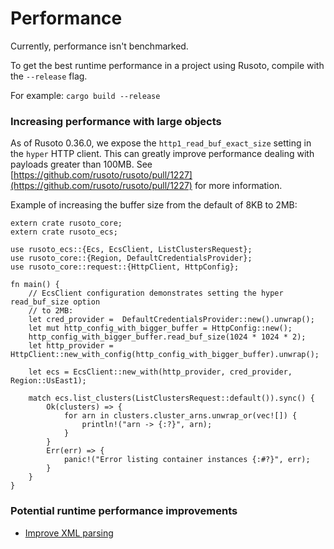 # Performance

Currently, performance isn't benchmarked.

To get the best runtime performance in a project using Rusoto, compile with the `--release` flag.  

For example: `cargo build --release`

### Increasing performance with large objects

As of Rusoto 0.36.0, we expose the `http1_read_buf_exact_size` setting in the `hyper` HTTP client. This can greatly improve performance dealing with payloads greater than 100MB. See [https://github.com/rusoto/rusoto/pull/1227](https://github.com/rusoto/rusoto/pull/1227) for more information.

Example of increasing the buffer size from the default of 8KB to 2MB:

```rust,no_run
extern crate rusoto_core;
extern crate rusoto_ecs;

use rusoto_ecs::{Ecs, EcsClient, ListClustersRequest};
use rusoto_core::{Region, DefaultCredentialsProvider};
use rusoto_core::request::{HttpClient, HttpConfig};

fn main() {
    // EcsClient configuration demonstrates setting the hyper read_buf_size option
    // to 2MB:
    let cred_provider =  DefaultCredentialsProvider::new().unwrap();
    let mut http_config_with_bigger_buffer = HttpConfig::new();
    http_config_with_bigger_buffer.read_buf_size(1024 * 1024 * 2);
    let http_provider = HttpClient::new_with_config(http_config_with_bigger_buffer).unwrap();

    let ecs = EcsClient::new_with(http_provider, cred_provider, Region::UsEast1);

    match ecs.list_clusters(ListClustersRequest::default()).sync() {
        Ok(clusters) => {
            for arn in clusters.cluster_arns.unwrap_or(vec![]) {
                println!("arn -> {:?}", arn);
            }
        }
        Err(err) => {
            panic!("Error listing container instances {:#?}", err);
        }
    }
}
```

### Potential runtime performance improvements

* [Improve XML parsing](https://github.com/rusoto/rusoto/issues/362)
